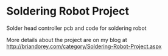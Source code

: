 # Soldering Robot Project
Solder head controller pcb and code for soldering robot

More details about the project are on my blog at http://briandorey.com/category/Soldering-Robot-Project.aspx

